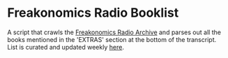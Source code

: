 # Freakonomics Radio Booklist

A script that crawls the [Freakonomics Radio Archive](http://freakonomics.com/archive/) and parses out all the books mentioned in the 'EXTRAS' section at the bottom of the transcript. List is curated and updated weekly [here](). 
